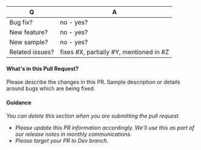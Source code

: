 | Q               | A
| --------------- | ---
| Bug fix?        | no - yes?
| New feature?    | no - yes?
| New sample?      | no - yes?
| Related issues?  | fixes #X, partially #Y, mentioned in #Z

#### What's in this Pull Request?

Please describe the changes in this PR. Sample description or details around bugs which are being fixed.


#### Guidance
*You can delete this section when you are submitting the pull request.* 
* *Please update this PR information accordingly. We'll use this as part of our release notes in monthly communications.*
* *Please target your PR to Dev branch.*
